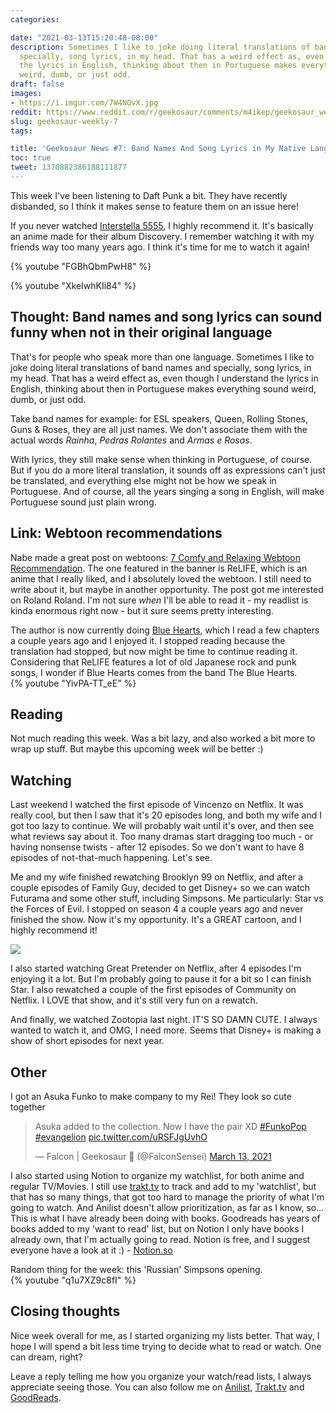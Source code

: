 ```yaml
---
categories:

date: "2021-03-13T15:20:48-08:00"
description: Sometimes I like to joke doing literal translations of band names and
  specially, song lyrics, in my head. That has a weird effect as, even though I understand
  the lyrics in English, thinking about then in Portuguese makes everything sound
  weird, dumb, or just odd.
draft: false
images:
- https://i.imgur.com/7W4NOvX.jpg
reddit: https://www.reddit.com/r/geekosaur/comments/m4ikep/geekosaur_weekly_7_band_names_and_song_lyrics_in/
slug: geekosaur-weekly-7
tags:

title: 'Geekosaur News #7: Band Names And Song Lyrics in My Native Language'
toc: true
tweet: 1370882386188111877
---
```


This week I've been listening to Daft Punk a bit. They have recently disbanded, so I think it makes sense to feature them on an issue here!

If you never watched [Interstella 5555](https://anilist.co/anime/731/Interstella-5555-The-5tory-of-the-5ecret-5tar-5ystem), I highly recommend it. It's basically an anime made for their album Discovery. I remember watching it with my friends way too many years ago. I think it's time for me to watch it again!

{% youtube "FGBhQbmPwH8" %}

<!--more-->

{% youtube "XkeIwhKIi84" %}

## Thought: Band names and song lyrics can sound funny when not in their original language

That's for people who speak more than one language. Sometimes I like to joke doing literal translations of band names and specially, song lyrics, in my head. That has a weird effect as, even though I understand the lyrics in English, thinking about then in Portuguese makes everything sound weird, dumb, or just odd.

Take band names for example: for ESL speakers, Queen, Rolling Stones, Guns & Roses, they are all just names. We don't associate them with the actual words *Rainha*, *Pedras Rolantes* and *Armas e Rosas*.

With lyrics, they still make sense when thinking in Portuguese, of course. But if you do a more literal translation, it sounds off as expressions can't just be translated, and everything else might not be how we speak in Portuguese. And of course, all the years singing a song in English, will make Portuguese sound just plain wrong.

## Link: Webtoon recommendations

Nabe made a great post on webtoons: [7 Comfy and Relaxing Webtoon Recommendation](https://geeknabe.com/blog/7-comfy-and-relaxing-webtoon-recommendation/). The one featured in the banner is ReLIFE, which is an anime that I really liked, and I absolutely loved the webtoon. I still need to write about it, but maybe in another opportunity. The post got me interested on Roland Roland. I'm not sure *when* I'll be able to read it - my readlist is kinda enormous right now - but it sure seems pretty interesting.

The author is now currently doing [Blue Hearts](https://anilist.co/manga/105281/Blue-Hearts), which I read a few chapters a couple years ago and I enjoyed it. I stopped reading because the translation had stopped, but now might be time to continue reading it. Considering that ReLIFE features a lot of old Japanese rock and punk songs, I wonder if Blue Hearts comes from the band The Blue Hearts.  
{% youtube "YivPA-TT_eE" %}  
## Reading

Not much reading this week. Was a bit lazy, and also worked a bit more to wrap up stuff. But maybe this upcoming week will be better :)

## Watching

Last weekend I watched the first episode of Vincenzo on Netflix. It was really cool, but then I saw that it's 20 episodes long, and both my wife and I got too lazy to continue. We will probably wait until it's over, and then see what reviews say about it. Too many dramas start dragging too much - or having nonsense twists - after 12 episodes. So we don't want to have 8 episodes of not-that-much happening. Let's see.

Me and my wife finished rewatching Brooklyn 99 on Netflix, and after a couple episodes of Family Guy, decided to get Disney+ so we can watch Futurama and some other stuff, including Simpsons. Me particularly: Star vs the Forces of Evil. I stopped on season 4 a couple years ago and never finished the show. Now it's my opportunity. It's a GREAT cartoon, and I highly recommend it!

![](https://i.imgur.com/7W4NOvX.jpg)

I also started watching Great Pretender on Netflix, after 4 episodes I'm enjoying it a lot. But I'm probably going to pause it for a bit so I can finish Star. I also rewatched a couple of the first episodes of Community on Netflix. I LOVE that show, and it's still very fun on a rewatch.

And finally, we watched Zootopia last night. IT'S SO DAMN CUTE. I always wanted to watch it, and OMG, I need more. Seems that Disney+ is making a show of short episodes for next year.

## Other

I got an Asuka Funko to make company to my Rei! They look so cute together

<blockquote class="twitter-tweet"><p lang="en" dir="ltr">Asuka added to the collection. Now I have the pair XD <a href="https://twitter.com/hashtag/FunkoPop?src=hash&amp;ref_src=twsrc%5Etfw">#FunkoPop</a> <a href="https://twitter.com/hashtag/evangelion?src=hash&amp;ref_src=twsrc%5Etfw">#evangelion</a> <a href="https://t.co/uRSFJgUvhO">pic.twitter.com/uRSFJgUvhO</a></p>&mdash; Falcon | Geekosaur 🍥 (@FalconSensei) <a href="https://twitter.com/FalconSensei/status/1370588112544432131?ref_src=twsrc%5Etfw">March 13, 2021</a></blockquote> <script async src="https://platform.twitter.com/widgets.js" charset="utf-8"></script>

I also started using Notion to organize my watchlist, for both anime and regular TV/Movies. I still use [trakt.tv](http://trakt.tv) to track and add to my 'watchlist', but that has so many things, that got too hard to manage the priority of what I'm going to watch. And Anilist doesn't allow prioritization, as far as I know, so... This is what I have already been doing with books. Goodreads has years of books added to my 'want to read' list, but on Notion I only have books I already own, that I'm actually going to read. Notion is free, and I suggest everyone have a look at it :) - [Notion.so](http://notion.so) 

Random thing for the week: this 'Russian' Simpsons opening.  
{% youtube "q1u7XZ9c8fI" %}  
## Closing thoughts

Nice week overall for me, as I started organizing my lists better. That way, I hope I will spend a bit less time trying to decide what to read or watch. One can dream, right?

Leave a reply telling me how you organize your watch/read lists, I always appreciate seeing those. You can also follow me on [Anilist](https://anilist.co/user/FalconSensei), [Trakt.tv](https://trakt.tv/users/falconsensei) and [GoodReads](https://www.goodreads.com/user/show/22638412-falcon).
